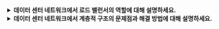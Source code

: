 <details>
  
<summary>
  <strong>데이터 센터 네트워크에서 로드 밸런서의 역할에 대해 설명하세요.</strong>
</summary>

<br>

### 로드 밸랜서의 역할
로드 밸런서는 **데이터 센터에서 클라이언트의 요청을 여러 호스트로 분배하는 역할**을 합니다. 이를 통해 트래픽 부하를 균등하게 분산시켜 성능을 최적화하고, 특정 호스트에 과부하가 걸리는 것을 방지할 수 있습니다.
또한, 내부 호스트의 공용 IP 주소를 숨기는 기능을 제공하여 보안성을 높이며, 4계층(전송 계층)에서 목적지 IP와 포트를 기반으로 요청을 분배하기 때문에 L4 스위치로도 불립니다.

<br>
</details>

<details>
  
<summary>
  <strong>데이터 센터 네트워크에서 계층적 구조의 문제점과 해결 방법에 대해 설명하세요.</strong>
</summary>

<br>

### 계층적 구조의 문제점
계층적 구조에서는 상위 계층으로 갈수록 링크 용량이 제한되므로 특정 링크에 부하가 집중될 경우 성능 저하가 발생할 수 있습니다.
예를 들어, 여러 랙 간 통신이 발생하면 상위 스위치의 트래픽이 증가하여 병목 현상이 생길 수 있습니다.

### 해결방안
1. **고속 스위치 및 라우터 도입**: 하지만 비용이 높아지는 단점이 있습니다.
2. **연관된 서비스 및 데이터를 동일한 위치에 배치**: 하지만 서비스의 유연한 배치가 제한될 수 있습니다.
3. **스위치 간 연결성을 증가**: TOR 스위치를 두 개 이상의 상위 스위치에 연결하여 경로를 다양화하고 트래픽을 분산합니다. 이를 통해 네트워크 용량을 확장하고 신뢰성을 높일 수 있습니다.

<br>
</details>

